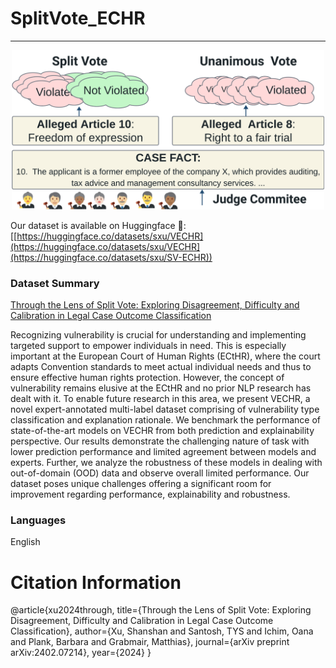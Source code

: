 # SplitVote_ECHR
-----

<p style="text-align:center;">
<img src="fig1.png" width="500" />
</p>


Our dataset is available on Huggingface 🤗:
[[https://huggingface.co/datasets/sxu/VECHR](https://huggingface.co/datasets/sxu/VECHR](https://huggingface.co/datasets/sxu/SV-ECHR))

### Dataset Summary
[Through the Lens of Split Vote: Exploring Disagreement, Difficulty and
Calibration in Legal Case Outcome Classification](https://arxiv.org/abs/2402.07214)

Recognizing vulnerability is crucial for understanding and implementing targeted support to empower individuals in need. This is especially important at the European Court of Human Rights (ECtHR), where the court adapts Convention standards to meet actual individual needs and thus to ensure effective human rights protection. However, the concept of vulnerability remains elusive at the ECtHR and no prior NLP research has dealt with it. To enable future research in this area, we present VECHR, a novel expert-annotated multi-label dataset comprising of vulnerability type classification and explanation rationale. We benchmark the performance of state-of-the-art models on VECHR from both prediction and explainability perspective. Our results demonstrate the challenging nature of task with lower prediction performance and limited agreement between models and experts. Further, we analyze the robustness of these models in dealing with out-of-domain (OOD) data and observe overall limited performance. Our dataset poses unique challenges offering a significant room for improvement regarding performance, explainability and robustness.

### Languages
English



# Citation Information
@article{xu2024through,
  title={Through the Lens of Split Vote: Exploring Disagreement, Difficulty and Calibration in Legal Case Outcome Classification},
  author={Xu, Shanshan and Santosh, TYS and Ichim, Oana and Plank, Barbara and Grabmair, Matthias},
  journal={arXiv preprint arXiv:2402.07214},
  year={2024}
}

